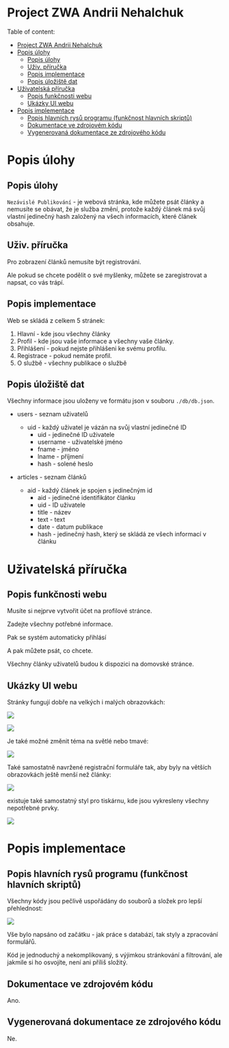 # Project ZWA Andrii Nehalchuk

Table of content:

- [Project ZWA Andrii Nehalchuk](#project-zwa-andrii-nehalchuk)
- [Popis úlohy](#popis-úlohy)
  - [Popis úlohy](#popis-úlohy-1)
  - [Uživ. příručka](#uživ-příručka)
  - [Popis implementace](#popis-implementace)
  - [Popis úložiště dat](#popis-úložiště-dat)
- [Uživatelská příručka](#uživatelská-příručka)
  - [Popis funkčnosti webu](#popis-funkčnosti-webu)
  - [Ukázky UI webu](#ukázky-ui-webu)
- [Popis implementace](#popis-implementace-1)
  - [Popis hlavních rysů programu (funkčnost hlavních skriptů)](#popis-hlavních-rysů-programu-funkčnost-hlavních-skriptů)
  - [Dokumentace ve zdrojovém kódu](#dokumentace-ve-zdrojovém-kódu)
  - [Vygenerovaná dokumentace ze zdrojového kódu](#vygenerovaná-dokumentace-ze-zdrojového-kódu)


# Popis úlohy 
## Popis úlohy 

`Nezávislé Publikování` - je webová stránka, kde můžete psát články a nemusíte se obávat, že je služba změní, protože každý článek má svůj vlastní jedinečný hash založený na všech informacích, které článek obsahuje.

## Uživ. příručka

Pro zobrazení článků nemusíte být registrováni.

Ale pokud se chcete podělit o své myšlenky, můžete se zaregistrovat a napsat, co vás trápí.

## Popis implementace

Web se skládá z celkem 5 stránek:
1. Hlavní - kde jsou všechny články
2. Profil - kde jsou vaše informace a všechny vaše články.
3. Přihlášení - pokud nejste přihlášeni ke svému profilu.
4. Registrace - pokud nemáte profil.
5. O službě - všechny publikace o službě

## Popis úložiště dat

Všechny informace jsou uloženy ve formátu json v souboru `./db/db.json`.

- users - seznam uživatelů
  - uid - každý uživatel je vázán na svůj vlastní jedinečné ID
    - uid - jedinečné ID uživatele
    - username - uživatelské jméno
    - fname - jméno
    - lname - příjmení
    - hash - solené heslo

- articles - seznam článků
  - aid - každý článek je spojen s jedinečným id
    - aid - jedinečné identifikátor článku
    - uid - ID uživatele
    - title - název
    - text - text
    - date - datum publikace
    - hash - jedinečný hash, který se skládá ze všech informací v článku


# Uživatelská příručka
## Popis funkčnosti webu 
Musíte si nejprve vytvořit účet na profilové stránce.

Zadejte všechny potřebné informace.

Pak se systém automaticky přihlásí

A pak můžete psát, co chcete.

Všechny články uživatelů budou k dispozici na domovské stránce.

## Ukázky UI webu 

Stránky fungují dobře na velkých i malých obrazovkách:

![](./docs/pc_style.png)

![](./docs/mobile_style.png)

Je také možné změnit téma na světlé nebo tmavé:

![](./docs/light_mobile_style.png)

Také samostatně navržené registrační formuláře tak, aby byly na větších obrazovkách ještě menší než články:

![](./docs/light_pc_style.png)

existuje také samostatný styl pro tiskárnu, kde jsou vykresleny všechny nepotřebné prvky.

![](./docs/printer_style.png)



# Popis implementace
## Popis hlavních rysů programu (funkčnost hlavních skriptů) 

Všechny kódy jsou pečlivě uspořádány do souborů a složek pro lepší přehlednost:

![](./docs/project_files.png)

Vše bylo napsáno od začátku - jak práce s databází, tak styly a zpracování formulářů. 

Kód je jednoduchý a nekomplikovaný, s výjimkou stránkování a filtrování, ale jakmile si ho osvojíte, není ani příliš složitý.

## Dokumentace ve zdrojovém kódu

Ano.

## Vygenerovaná dokumentace ze zdrojového kódu

Ne.